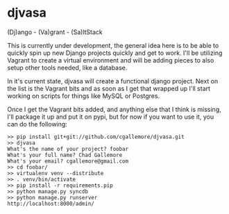 djvasa
======

(Dj)ango - (Va)grant - (Sa)ltStack

This is currently under development, the general idea here is to be able to quickly spin up new Django projects
quickly and get to work.  I'll be utilizing Vagrant to create a virtual environment and will be adding pieces to
also setup other tools needed, like a database.

In it's current state, djvasa will create a functional django project.  Next on the list is the Vagrant bits and as
soon as I get that wrapped up I'll start working on scripts for things like MySQL or Postgres.

Once I get the Vagrant bits added, and anything else that I think is missing, I'll package it up and put it on pypi,
but for now if you want to use it, you can do the following:

    >> pip install git+git://github.com/cgallemore/djvasa.git
    >> djvasa
    What's the name of your project? foobar
    What's your full name? Chad Gallemore
    What's your email? cgallemore@gmail.com
    >> cd foobar/
    >> virtualenv venv --distribute
    >> . venv/bin/activate
    >> pip install -r requirements.pip
    >> python manage.py syncdb
    >> python manage.py runserver
    http://localhost:8000/admin/
